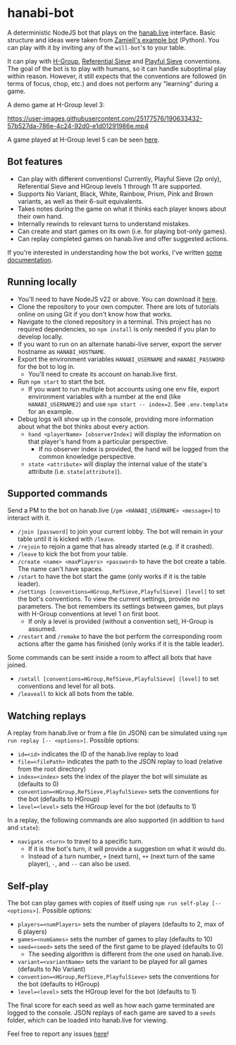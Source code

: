 # hanabi-bot
A deterministic NodeJS bot that plays on the [hanab.live](https://hanab.live/) interface. Basic structure and ideas were taken from [Zamiell's example bot](https://github.com/Zamiell/hanabi-live-bot) (Python). You can play with it by inviting any of the `will-bot`'s to your table.

It can play with [H-Group](https://hanabi.github.io/), [Referential Sieve](https://hackmd.io/Ui6LXAK3TdC7AKSDcN20PQ?view) and [Playful Sieve](https://hackmd.io/@sodiumdebt/playful_sieve) conventions. The goal of the bot is to play with humans, so it can handle suboptimal play within reason. However, it still expects that the conventions are followed (in terms of focus, chop, etc.) and does not perform any "learning" during a game.

A demo game at H-Group level 3:

https://user-images.githubusercontent.com/25177576/190633432-57b527da-786e-4c24-92d0-e1d01291986e.mp4

A game played at H-Group level 5 can be seen [here](https://github.com/WillFlame14/hanabi-bot/assets/25177576/1aa4f67e-aa66-4704-ba75-fe6edf403bfa).

## Bot features
- Can play with different conventions! Currently, Playful Sieve (2p only), Referential Sieve and HGroup levels 1 through 11 are supported.
- Supports No Variant, Black, White, Rainbow, Prism, Pink and Brown variants, as well as their 6-suit equivalents.
- Takes notes during the game on what it thinks each player knows about their own hand.
- Internally rewinds to relevant turns to understand mistakes.
- Can create and start games on its own (i.e. for playing bot-only games).
- Can replay completed games on hanab.live and offer suggested actions.

If you're interested in understanding how the bot works, I've written [some documentation](https://docs.google.com/document/d/1JMXtNnv3Bw_4Lf6uW_KIllp-Eb7d2wqa_vFaPJzWbDw/edit?usp=sharing).

## Running locally
- You'll need to have NodeJS v22 or above. You can download it [here](https://nodejs.org/en/download/).
- Clone the repository to your own computer. There are lots of tutorials online on using Git if you don't know how that works.
- Navigate to the cloned repository in a terminal. This project has no required dependencies, so `npm install` is only needed if you plan to develop locally.
- If you want to run on an alternate hanabi-live server, export the server hostname as `HANABI_HOSTNAME`.
- Export the environment variables `HANABI_USERNAME` and `HANABI_PASSWORD` for the bot to log in.
    - You'll need to create its account on hanab.live first.
- Run `npm start` to start the bot.
    - If you want to run multiple bot accounts using one env file, export environment variables with a number at the end (like `HANABI_USERNAME2`) and use `npm start -- index=2`. See `.env.template` for an example.
- Debug logs will show up in the console, providing more information about what the bot thinks about every action.
    - `hand <playerName> [observerIndex]` will display the information on that player's hand from a particular perspective.
        - If no observer index is provided, the hand will be logged from the common knowledge perspective.
    - `state <attribute>` will display the internal value of the state's attribute (i.e. `state[attribute]`).

## Supported commands
Send a PM to the bot on hanab.live (`/pm <HANABI_USERNAME> <message>`) to interact with it.
- `/join [password]` to join your current lobby. The bot will remain in your table until it is kicked with `/leave`.
- `/rejoin` to rejoin a game that has already started (e.g. if it crashed).
- `/leave` to kick the bot from your table.
- `/create <name> <maxPlayers> <password>` to have the bot create a table. The name can't have spaces.
- `/start` to have the bot start the game (only works if it is the table leader).
- `/settings [conventions=HGroup,RefSieve,PlayfulSieve] [level]` to set the bot's conventions. To view the current settings, provide no parameters. The bot remembers its settings between games, but plays with H-Group conventions at level 1 on first boot.
    - If only a level is provided (without a convention set), H-Group is assumed.
- `/restart` and `/remake` to have the bot perform the corresponding room actions after the game has finished (only works if it is the table leader).

Some commands can be sent inside a room to affect all bots that have joined.
- `/setall [conventions=HGroup,RefSieve,PlayfulSieve] [level]` to set conventions and level for all bots.
- `/leaveall` to kick all bots from the table.

## Watching replays
A replay from hanab.live or from a file (in JSON) can be simulated using `npm run replay [-- <options>]`. Possible options:
- `id=<id>` indicates the ID of the hanab.live replay to load
- `file=<filePath>` indicates the path to the JSON replay to load (relative from the root directory)
- `index=<index>` sets the index of the player the bot will simulate as (defaults to 0)
- `convention=<HGroup,RefSieve,PlayfulSieve>` sets the conventions for the bot (defaults to HGroup)
- `level=<level>` sets the HGroup level for the bot (defaults to 1)

In a replay, the following commands are also supported (in addition to `hand` and `state`):
- `navigate <turn>` to travel to a specific turn.
    - If it is the bot's turn, it will provide a suggestion on what it would do.
    - Instead of a turn number, `+` (next turn), `++` (next turn of the same player), `-`, and `--` can also be used.

## Self-play
The bot can play games with copies of itself using `npm run self-play [-- <options>]`. Possible options:
- `players=<numPlayers>` sets the number of players (defaults to 2, max of 6 players)
- `games=<numGames>` sets the number of games to play (defaults to 10)
- `seed=<seed>` sets the seed of the first game to be played (defaults to 0)
    - The seeding algorithm is different from the one used on hanab.live.
- `variant=<variantName>` sets the variant to be played for all games (defaults to No Variant)
- `convention=<HGroup,RefSieve,PlayfulSieve>` sets the conventions for the bot (defaults to HGroup)
- `level=<level>` sets the HGroup level for the bot (defaults to 1)

The final score for each seed as well as how each game terminated are logged to the console. JSON replays of each game are saved to a `seeds` folder, which can be loaded into hanab.live for viewing.


Feel free to report any issues [here](https://github.com/WillFlame14/hanabi-bot/issues)!
